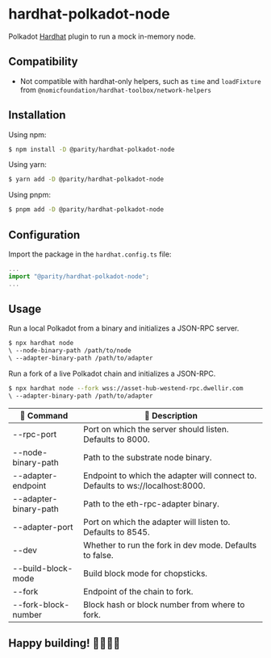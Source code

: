 # hardhat-polkadot-node

Polkadot [Hardhat](https://hardhat.org/) plugin to run a mock in-memory node.

## Compatibility

- Not compatible with hardhat-only helpers, such as `time` and `loadFixture` from `@nomicfoundation/hardhat-toolbox/network-helpers`

## Installation

Using npm:

```bash
$ npm install -D @parity/hardhat-polkadot-node
```

Using yarn:

```bash
$ yarn add -D @parity/hardhat-polkadot-node
```

Using pnpm:

```bash
$ pnpm add -D @parity/hardhat-polkadot-node
```

## Configuration

Import the package in the `hardhat.config.ts` file:

```js
...
import "@parity/hardhat-polkadot-node";
...
```

## Usage

Run a local Polkadot from a binary and initializes a JSON-RPC server.

```bash
$ npx hardhat node
\ --node-binary-path /path/to/node
\ --adapter-binary-path /path/to/adapter
```

Run a fork of a live Polkadot chain and initializes a JSON-RPC.

```bash
$ npx hardhat node --fork wss://asset-hub-westend-rpc.dwellir.com
\ --adapter-binary-path /path/to/adapter
```

| 🔧 Command | 📄 Description |
| --- | --- |
| --rpc-port | Port on which the server should listen. Defaults to 8000. |
| --node-binary-path | Path to the substrate node binary. |
| --adapter-endpoint | Endpoint to which the adapter will connect to. Defaults to ws://localhost:8000. |
| --adapter-binary-path | Path to the eth-rpc-adapter binary. |
| --adapter-port | Port on which the adapter will listen to. Defaults to 8545. |
| --dev | Whether to run the fork in dev mode. Defaults to false. |
| --build-block-mode | Build block mode for chopsticks. |
| --fork | Endpoint of the chain to fork. |
| --fork-block-number | Block hash or block number from where to fork. |

## Happy building! 👷‍♀️👷‍♂️
